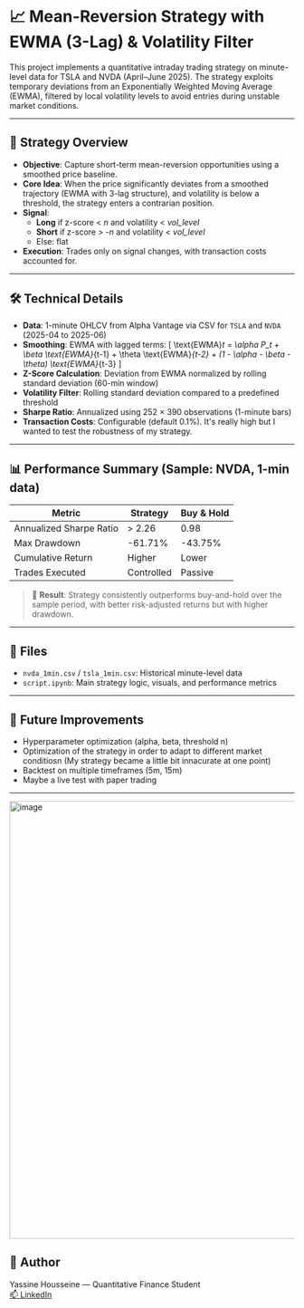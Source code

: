# 📈 Mean-Reversion Strategy with EWMA (3-Lag) & Volatility Filter

This project implements a quantitative intraday trading strategy on minute-level data for TSLA and NVDA (April–June 2025). The strategy exploits temporary deviations from an Exponentially Weighted Moving Average (EWMA), filtered by local volatility levels to avoid entries during unstable market conditions.

---

## 🧠 Strategy Overview

- **Objective**: Capture short-term mean-reversion opportunities using a smoothed price baseline.
- **Core Idea**: When the price significantly deviates from a smoothed trajectory (EWMA with 3-lag structure), and volatility is below a threshold, the strategy enters a contrarian position.
- **Signal**:
  - **Long** if z-score < *n* and volatility < *vol_level*
  - **Short** if z-score > -*n* and volatility < *vol_level*
  - Else: flat
- **Execution**: Trades only on signal changes, with transaction costs accounted for.

---

## 🛠️ Technical Details

- **Data**: 1-minute OHLCV from Alpha Vantage via CSV for `TSLA` and `NVDA` (2025-04 to 2025-06)
- **Smoothing**: EWMA with lagged terms:
  \[
  \text{EWMA}_t = \alpha P_t + \beta \text{EWMA}_{t-1} + \theta \text{EWMA}_{t-2} + (1 - \alpha - \beta - \theta) \text{EWMA}_{t-3}
  \]
- **Z-Score Calculation**: Deviation from EWMA normalized by rolling standard deviation (60-min window)
- **Volatility Filter**: Rolling standard deviation compared to a predefined threshold
- **Sharpe Ratio**: Annualized using 252 × 390 observations (1-minute bars)
- **Transaction Costs**: Configurable (default 0.1%). It's really high but I wanted to test the robustness of my strategy.

---

## 📊 Performance Summary (Sample: NVDA, 1-min data)

| Metric                    | Strategy   | Buy & Hold|
|---------------------------|------------|-----------|
| Annualized Sharpe Ratio   | > 2.26     | 0.98      |
| Max Drawdown              | -61.71%    | -43.75%   |
| Cumulative Return         | Higher     | Lower     |
| Trades Executed           | Controlled | Passive   |

> 🏁 **Result**: Strategy consistently outperforms buy-and-hold over the sample period, with better risk-adjusted returns but with higher drawdown.

---

## 📁 Files

- `nvda_1min.csv` / `tsla_1min.csv`: Historical minute-level data
- `script.ipynb`: Main strategy logic, visuals, and performance metrics

---

## 📌 Future Improvements

- Hyperparameter optimization (alpha, beta, threshold n)
- Optimization of the strategy in order to adapt to different market conditiosn (My strategy became a little bit innacurate at one point)
- Backtest on multiple timeframes (5m, 15m)
- Maybe a live test with paper trading
---

<img width="1918" height="773" alt="image" src="https://github.com/user-attachments/assets/10f96d02-8d13-4022-85b1-996b182b92b3" />

## 🧠 Author

Yassine Housseine — Quantitative Finance Student  
[📫 LinkedIn](www.linkedin.com/in/yassine-housseine-181835210)
